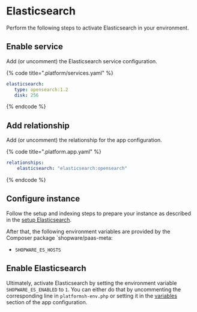 # Elasticsearch

Perform the following steps to activate Elasticsearch in your environment.

## Enable service

Add (or uncomment) the Elasticsearch service configuration.

{% code title=".platform/services.yaml" %}

```yaml
elasticsearch:
   type: opensearch:1.2
   disk: 256
```

{% endcode %}

## Add relationship

Add (or uncomment) the relationship for the app configuration.

{% code title=".platform.app.yaml" %}

```yaml
relationships:
    elasticsearch: "elasticsearch:opensearch"
```

{% endcode %}

## Configure instance

Follow the setup and indexing steps to prepare your instance as described in the [setup Elasticsearch](../../guides/hosting/infrastructure/elasticsearch/elasticsearch-setup.md#prepare-shopware-for-elasticsearch).

After that, the following environment variables are provided by the Composer package `shopware/paas-meta:

* `SHOPWARE_ES_HOSTS`

## Enable Elasticsearch

Ultimately, activate Elasticsearch by setting the environment variable `SHOPWARE_ES_ENABLED` to `1`. You can either do that by uncommenting the corresponding line in `platformsh-env.php` or setting it in the [variables](./setup-template.md#variables) section of the app configuration.
